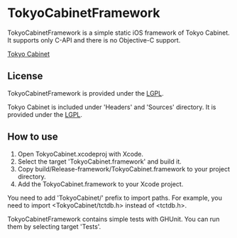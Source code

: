 TokyoCabinetFramework
=====================

TokyoCabinetFramework is a simple static iOS framework of Tokyo Cabinet.
It supports only C-API and there is no Objective-C support.

[Tokyo Cabinet](http://1978th.net/tokyocabinet/index.html )

License
-------

TokyoCabinetFramework is provided under the [LGPL](http://github.com/yatsu/TokyoCabinetFramework/blob/master/COPYING ).

Tokyo Cabinet is included under 'Headers' and 'Sources' directory.
It is provided under the [LGPL](http://github.com/yatsu/TokyoCabinetFramework/blob/master/COPYING ).

How to use
----------

1. Open TokyoCabinet.xcodeproj with Xcode.
2. Select the target 'TokyoCabinet.framework' and build it.
3. Copy build/Release-framework/TokyoCabinet.framework to your project directory.
4. Add the TokyoCabinet.framework to your Xcode project.

You need to add 'TokyoCabinet/' prefix to import paths.
For example, you need to import <TokyoCabinet/tctdb.h> instead of <tctdb.h>.

TokyoCabinetFramework contains simple tests with GHUnit.
You can run them by selecting target 'Tests'.

